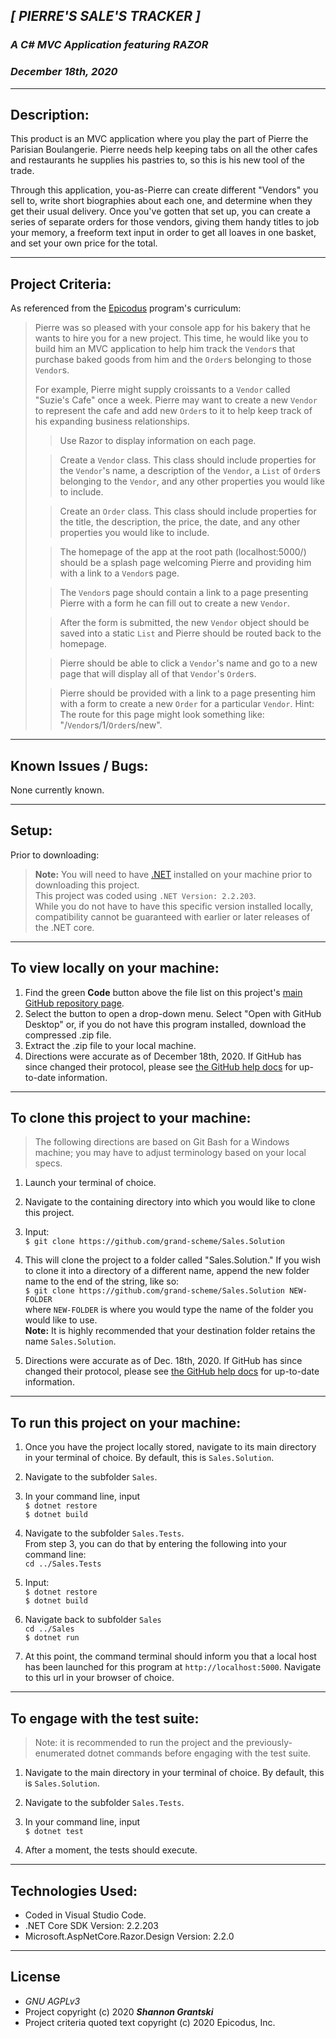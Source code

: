 ## _[ PIERRE'S SALE'S TRACKER ]_  

### _A C# MVC Application featuring RAZOR_

### _December 18th, 2020_  
----------------------
Description:
----------------------
This product is an MVC application where you play the part of Pierre the Parisian Boulangerie. Pierre needs help keeping tabs on all the other cafes and restaurants he supplies his pastries to, so this is his new tool of the trade. 

Through this application, you-as-Pierre can create different "Vendors" you sell to, write short biographies about each one, and determine when they get their usual delivery. Once you've gotten that set up, you can create a series of separate orders for those vendors, giving them handy titles to job your memory, a freeform text input in order to get all loaves in one basket, and set your own price for the total. 

----------------------
Project Criteria:  
----------------------

As referenced from the [Epicodus](https://epicodus.com) program's curriculum:  

> Pierre was so pleased with your console app for his bakery that he wants to hire you for a new project. This time, he would like you to build him an MVC application to help him track the `Vendor`s that purchase baked goods from him and the `Order`s belonging to those `Vendor`s.
>
> For example, Pierre might supply croissants to a `Vendor` called "Suzie's Cafe" once a week. Pierre may want to create a new `Vendor` to represent the cafe and add new `Order`s to it to help keep track of his expanding business relationships.
> 
>> Use Razor to display information on each page.
>
>> Create a `Vendor` class. 
>> This class should include properties for the `Vendor`'s name, a description of the `Vendor`, a `List` of `Order`s belonging to the `Vendor`, and any other properties you would like to include.
>
>> Create an `Order` class. 
>> This class should include properties for the title, the description, the price, the date, and any other properties you would like to include.
>
>> The homepage of the app at the root path (localhost:5000/) should be a splash page welcoming Pierre and providing him with a link to a `Vendor`s page.
>
>> The `Vendor`s page should contain a link to a page presenting Pierre with a form he can fill out to create a new `Vendor`. 
>
>> After the form is submitted, the new `Vendor` object should be saved into a static `List` and Pierre should be routed back to the homepage.
>
>> Pierre should be able to click a `Vendor`'s name and go to a new page that will display all of that `Vendor`'s `Order`s.
>
>> Pierre should be provided with a link to a page presenting him with a form to create a new `Order` for a particular `Vendor`. Hint: The route for this page might look something like: "/`Vendor`s/1/`Order`s/new".

-------------------------------
Known Issues / Bugs:
----------------------
None currently known.

-------------------------------
Setup:
----------------------

 Prior to downloading:
> **Note:** You will need to have [.NET](https://dotnet.microsoft.com/download/dotnet-core/2.2) installed on your machine prior to downloading this project.\
 This project was coded using `.NET Version: 2.2.203`.\
 While you do not have to have this specific version installed locally, compatibility cannot be guaranteed with earlier or later releases of the .NET core. 

----------------------
To view locally on your machine:  
----------------------
1. Find the green **Code** button above the file list on this project's [main GitHub repository page](https://github.com/grand-scheme/Sales.Solution).
2. Select the button to open a drop-down menu. Select "Open with GitHub Desktop" or, if you do not have this program installed, download the compressed .zip file.
3. Extract the .zip file to your local machine.
4. Directions were accurate as of December 18th, 2020. If GitHub has since changed their protocol, please see [the GitHub help docs](https://docs.github.com/en) for up-to-date information.

----------------------
To clone this project to your machine: 
----------------------
> The following directions are based on Git Bash for a Windows machine; you may have to adjust terminology based on your local specs.
1. Launch your terminal of choice. 

2. Navigate to the containing directory into which you would like to clone this project.

3. Input:\
`$ git clone https://github.com/grand-scheme/Sales.Solution`

4. This will clone the project to a folder called "Sales.Solution." If you wish to clone it into a directory of a different name, append the new folder name to the end of the string, like so:\
`$ git clone https://github.com/grand-scheme/Sales.Solution NEW-FOLDER`\
where `NEW-FOLDER` is where you would type the name of the folder you would like to use.\
**Note:** It is highly recommended that your destination folder retains the name `Sales.Solution`.  

5. Directions were accurate as of Dec. 18th, 2020. If GitHub has since changed their protocol, please see [the GitHub help docs](https://docs.github.com/en) for up-to-date information.

----------------------
To run this project on your machine:
----------------------
1. Once you have the project locally stored, navigate to its main directory in your terminal of choice. By default, this is `Sales.Solution`. 

2. Navigate to the subfolder `Sales`.

3. In your command line, input\
`$ dotnet restore`\
`$ dotnet build`

4. Navigate to the subfolder `Sales.Tests`.\
From step 3, you can do that by entering the following into your command line:\
`cd ../Sales.Tests`

5. Input:\
`$ dotnet restore`\
`$ dotnet build`

6. Navigate back to subfolder `Sales`\
`cd ../Sales`\
`$ dotnet run`

7. At this point, the command terminal should inform you that a local host has been launched for this program at `http://localhost:5000`. Navigate to this url in your browser of choice. 
-------------------------------
To engage with the test suite:
-------------------------------
> Note: it is recommended to run the project and the previously-enumerated dotnet commands before engaging with the test suite.
1. Navigate to the main directory in your terminal of choice. By default, this is `Sales.Solution`.

2. Navigate to the subfolder `Sales.Tests`.

3. In your command line, input\
`$ dotnet test`

4. After a moment, the tests should execute.
-------------------------------
Technologies Used:  
-------------------------------
- Coded in Visual Studio Code.
- .NET Core SDK Version: 2.2.203
- Microsoft.AspNetCore.Razor.Design Version: 2.2.0
-------------------------------
License
-------------------------------
- _GNU AGPLv3_  
- Project copyright (c) 2020 **_Shannon Grantski_**  
- Project criteria quoted text copyright (c) 2020 Epicodus, Inc.